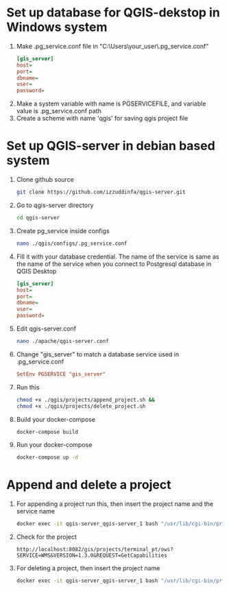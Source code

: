 # Set up database for QGIS-dekstop in Windows system
1. Make .pg_service.conf file in "C:\Users\your_user\\.pg_service.conf"
   ```ini
   [gis_server]
   host=
   port=
   dbname=
   user=
   password=
2. Make a system variable with name is PGSERVICEFILE, and variable value is .pg_service.conf path
3. Create a scheme with name 'qgis' for saving qgis project file

# Set up QGIS-server in debian based system
1. Clone github source
   ```bash
   git clone https://github.com/izzuddinfa/qgis-server.git
2. Go to qgis-server directory
   ```bash
   cd qgis-server
4. Create pg_service inside configs
   ```bash
   nano ./qgis/configs/.pg_service.conf
5. Fill it with your database credential. The name of the service is same as the name of the service when you connect to Postgresql database in QGIS Desktop
   ```ini
   [gis_server]
   host=
   port=
   dbname=
   user=
   password=

6. Edit qgis-server.conf
   ```bash
   nano ./apache/qgis-server.conf
7. Change "gis_server" to match a database service used in .pg_service.conf
   ```ini
   SetEnv PGSERVICE "gis_server"
8. Run this
   ```bash
   chmod +x ./qgis/projects/append_project.sh &&
   chmod +x ./qgis/projects/delete_project.sh
9. Build your docker-compose
   ```bash
   docker-compose build
10. Run your docker-compose
    ```bash
    docker-compose up -d

# Append and delete a project
1. For appending a project run this, then insert the project name and the service name
   ```bash
   docker exec -it qgis-server_qgis-server_1 bash "/usr/lib/cgi-bin/projects/append_project.sh"
2. Check for the project
   ```
   http://localhost:8082/gis/projects/terminal_pt/ows?SERVICE=WMS&VERSION=1.3.0&REQUEST=GetCapabilities
4. For deleting a project, then insert the project name
   ```bash
   docker exec -it qgis-server_qgis-server_1 bash "/usr/lib/cgi-bin/projects/delete_project.sh"
